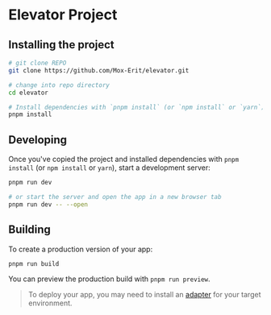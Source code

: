 # Elevator Project

## Installing the project

```bash
# git clone REPO
git clone https://github.com/Mox-Erit/elevator.git

# change into repo directory
cd elevator

# Install dependencies with `pnpm install` (or `npm install` or `yarn`)
pnpm install 

```

## Developing

Once you've copied the project and installed dependencies with `pnpm install` (or `npm install` or `yarn`), start a development server:

```bash
pnpm run dev

# or start the server and open the app in a new browser tab
pnpm run dev -- --open
```

## Building

To create a production version of your app:

```bash
pnpm run build
```

You can preview the production build with `pnpm run preview`.

> To deploy your app, you may need to install an [adapter](https://kit.svelte.dev/docs/adapters) for your target environment.
